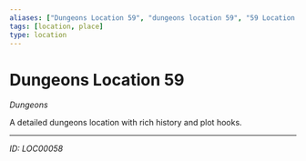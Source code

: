 ```yaml
---
aliases: ["Dungeons Location 59", "dungeons location 59", "59 Location Dungeons"]
tags: [location, place]
type: location
---
```


# Dungeons Location 59

*Dungeons*

A detailed dungeons location with rich history and plot hooks.

---
*ID: LOC00058*